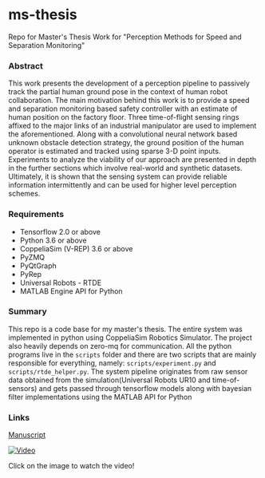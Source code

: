 # ms-thesis
Repo for Master's Thesis Work for "Perception Methods for Speed and Separation Monitoring"

### Abstract
This work presents the development of a perception pipeline to passively track the partial human ground pose in the context of human robot collaboration. The main motivation behind this work is to provide a speed and separation monitoring based safety controller with an estimate of human position on the factory floor. Three time-of-flight sensing rings affixed to the major links of an industrial manipulator are used to implement the aforementioned. Along with a convolutional neural network based unknown obstacle detection strategy, the ground position of the human operator is estimated and tracked using sparse 3-D point inputs. Experiments to analyze the viability of our approach are presented in depth in the further sections which involve real-world and synthetic datasets. Ultimately, it is shown that the sensing system can provide reliable information intermittently and can be used for higher level perception schemes.

### Requirements
- Tensorflow 2.0 or above
- Python 3.6 or above 
- CoppeliaSim (V-REP) 3.6 or above
- PyZMQ
- PyQtGraph
- PyRep
- Universal Robots - RTDE
- MATLAB Engine API for Python

### Summary
This repo is a code base for my master's thesis. The entire system was implemented in python using CoppeliaSim Robotics Simulator. The project also heavily depends on zero-mq for communication. All the python programs live in the `scripts` folder and there are two scripts that are mainly responsible for everything, namely: `scripts/experiment.py` and `scripts/rtde_helper.py`. The system pipeline originates from raw sensor data obtained from the simulation(Universal Robots UR10 and time-of-sensors) and gets passed through tensorflow models along with bayesian filter implementations using the MATLAB API for Python

### Links
[Manuscript](https://scholarworks.rit.edu/theses/10334/)

[![Video](https://img.youtube.com/vi/fxHwCIYJh8I/0.jpg)](https://www.youtube.com/watch?v=fxHwCIYJh8I "Video")

Click on the image to watch the video!
